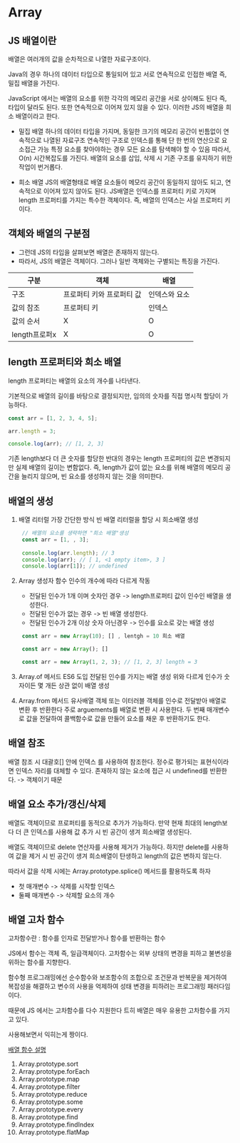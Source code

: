 
# Array

## JS 배열이란

배열은 여러개의 값을 순차적으로 나열한 자료구조이다.

Java의 경우 하나의 데이터 타입으로 통일되어 있고 서로 연속적으로 인접한 배열 즉, 밀집 배열을 가진다.

JavaScript 에서는 배열의 요소를 위한 각각의 메모리 공간을 서로 상이해도 된다 즉, 타입이 달라도 된다.
또한 연속적으로 이어져 있지 않을 수 있다. 
이러한 JS의 배열을 희소 배열이라고 한다.

- 밀집 배열
  하나의 데이터 타입을 가지며, 동일한 크기의 메모리 공간이 빈틈없이 연속적으로 나열된 자료구조
  연속적인 구조로 인덱스를 통해 단 한 번의 연산으로 요소접근 가능
  특정 요소를 찾아야하는 경우 모든 요소를 탐색해야 할 수 있음 따라서, O(n) 시간복잡도를 가진다.
  배열의 요소를 삽입, 삭제 시 기존 구조를 유지하기 위한 작업이 번거롭다.

- 희소 배열
  JS의 배열형태로 배열 요소들이 메모리 공간이 동일하지 않아도 되고, 연속적으로 이어져 있지 않아도 된다.
  JS배열은 인덱스를 프로퍼티 키로 가지며 length 프로퍼티를 가지는 특수한 객체이다.
  즉, 배열의 인덱스는 사실 프로퍼티 키이다.

## 객체와 배열의 구분점

- 그런데 JS의 타입을 살펴보면 배열은 존재하지 않는다.
- 따라서, JS의 배열은 객체이다. 그러나 일반 객체와는 구별되는 특징을 가진다.

|구분|객체|배열|
|------|---|---|
|구조|프로퍼티 키와 프로퍼티 값|인덱스와 요소|
|값의 참조|프로퍼티 키|인덱스|
|값의 순서|X|O|
|length프로퍼x|X|O|


## length 프로퍼티와 희소 배열

length 프로퍼티는 배열의 요소의 개수를 나타낸다.

기본적으로 배열의 길이를 바탕으로 결정되지만, 임의의 숫자를 직접 명시적 할당이 가능하다.
```JavaScript
const arr = [1, 2, 3, 4, 5];

arr.length = 3;

console.log(arr); // [1, 2, 3]
```

기존 length보다 더 큰 숫자를 할당한 반대의 경우는 length 프로퍼티의 값은 변경되지만 실제 배열의 길이는 변함없다.
즉, length가 값이 없는 요소를 위해 배열의 메모리 공간을 늘리지 않으며, 빈 요소를 생성하지 않는 것을 의미한다.


## 배열의 생성

1. 배열 리터럴
   가장 간단한 방식
   빈 배열 리터럴을 할당 시 희소배열 생성

   ```JavaScript
    // 배열의 요소를 생략하면 "희소 배열"생성
    const arr = [1, , 3];
    
    console.log(arr.length); // 3
    console.log(arr); // [ 1, <1 empty item>, 3 ]
    console.log(arr[1]); // undefined
   ```

2. Array 생성자 함수
   인수의 개수에 따라 다르게 작동
   - 전달된 인수가 1개 이며 숫자인 경우 -> length프로퍼티 값이 인수인 배열을 생성한다.
   - 전달된 인수가 없는 경우 -> 빈 배열 생성한다.
   - 전달된 인수가 2개 이상 숫자 아닌경우 -> 인수를 요소로 갖는 배열 생성
   ```JavaScript
    const arr = new Array(10); [] , lentgh = 10 희소 배열

    const arr = new Array(); []

    const arr = new Array(1, 2, 3); // [1, 2, 3] length = 3
   ```

3. Array.of 메서드
   ES6 도입
   전달된 인수를 가지는 배열 생성
   위와 다르게 인수가 숫자이든 몇 개든 상관 없이 배열 생성  

4. Array.from 메서드
   유사배열 객체 또는 이터러블 객체를 인수로 전달받아 배열로 변환 후 반환한다
   주로 arguements를 배열로 변환 시 사용한다.
   두 번째 매개변수로 값을 전달하여 콜백함수로 값을 만들어 요소를 채운 후 반환하기도 한다.

## 배열 참조

배열 참조 시 대괄호[] 안에 인덱스 를 사용하여 참조한다.
정수로 평가되는 표현식이라면 인덱스 자리를 대체할 수 있다.
존재하지 않는 요소에 접근 시 undefined를 반환한다. -> 객체이기 때문

## 배열 요소 추가/갱신/삭제

배열도 객체이므로 프로퍼티를 동적으로 추가가 가능하다.
만약 현재 최대의 length보다 더 큰 인덱스를 사용해 값 추가 시 빈 공간이 생겨 희소배열 생성된다.

배열도 객체이므로  delete 연산자를 사용해 제거가 가능하다.
하지만 delete를 사용하여 값을 제거 시 빈 공간이 생겨 희소배열이 탄생하고 length의 값은 변하지 않는다.

따라서 값을 삭제 시에는 Array.prototype.splice() 메서드를 활용하도록 하자
- 첫 매개변수  -> 삭제를 시작할 인덱스
- 둘째 매개변수 -> 삭제할 요소의 개수


## 배열 고차 함수

고차함수란 : 함수를 인자로 전달받거나 함수를 반환하는 함수

JS에서 함수는 객체 즉, 일급객체이다.
고차함수는 외부 상태의 변경을 피하고 불변성을 위하는 함수를 지향한다.

함수형 프로그래밍에선 순수함수와 보조함수의 조합으로 조건문과 반복문을 제거하여 복잡성을 해결하고 
변수의 사용을 억제하여 성태 변경을 피하려는 프로그래밍 패러다임이다.

때문에 JS 에서는 고차함수를 다수 지원한다 트히 배열은 매우 유용한 고차함수를 가지고 있다.

사용해보면서 익히는게 짱이다.

<a href="https://developer.mozilla.org/ko/docs/Web/JavaScript/Reference/Global_Objects/Array">배열 함수 설명</a>

1.  Array.prototype.sort
2.  Array.prototype.forEach
3.  Array.prototype.map
4.  Array.prototype.filter
5.  Array.prototype.reduce
6.  Array.prototype.some
7.  Array.prototype.every
8.  Array.prototype.find
9.  Array.prototype.findIndex
10. Array.prototype.flatMap
















